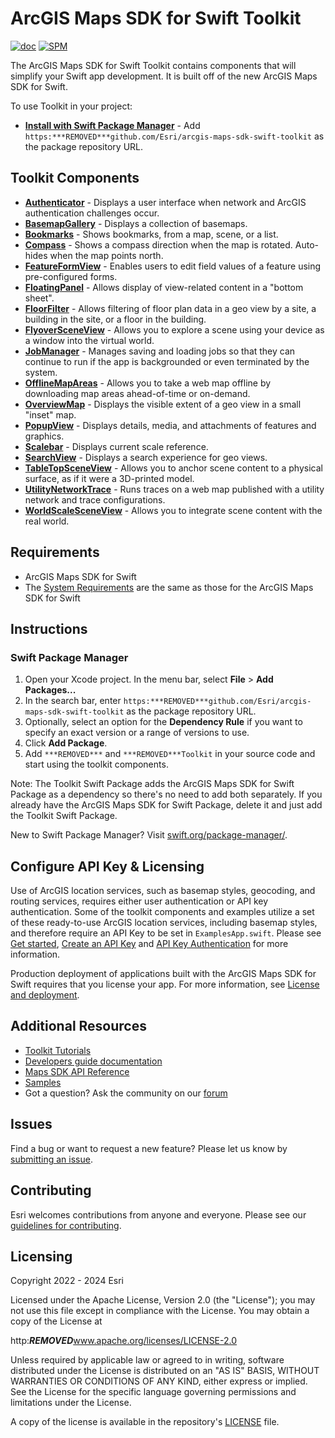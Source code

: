 # ArcGIS Maps SDK for Swift Toolkit

[![doc](https:***REMOVED***img.shields.io/badge/Doc-purple)](https:***REMOVED***developers.arcgis.com/swift/toolkit-api-reference/documentation/arcgistoolkit/)  [![SPM](https:***REMOVED***img.shields.io/badge/SPM-compatible-4BC51D.svg?style=flat)](https:***REMOVED***github.com/apple/swift-package-manager/)

The ArcGIS Maps SDK for Swift Toolkit contains components that will simplify your Swift app development. It is built off of the new ArcGIS Maps SDK for Swift.

To use Toolkit in your project:

* **[Install with Swift Package Manager](#swift-package-manager)** - Add `https:***REMOVED***github.com/Esri/arcgis-maps-sdk-swift-toolkit` as the package repository URL.

## Toolkit Components

* **[Authenticator](https:***REMOVED***developers.arcgis.com/swift/toolkit-api-reference/documentation/arcgistoolkit/authenticator)** - Displays a user interface when network and ArcGIS authentication challenges occur.
* **[BasemapGallery](https:***REMOVED***developers.arcgis.com/swift/toolkit-api-reference/documentation/arcgistoolkit/basemapgallery)** - Displays a collection of basemaps.
* **[Bookmarks](https:***REMOVED***developers.arcgis.com/swift/toolkit-api-reference/documentation/arcgistoolkit/bookmarks)** - Shows bookmarks, from a map, scene, or a list.
* **[Compass](https:***REMOVED***developers.arcgis.com/swift/toolkit-api-reference/documentation/arcgistoolkit/compass)** - Shows a compass direction when the map is rotated. Auto-hides when the map points north.
* **[FeatureFormView](https:***REMOVED***developers.arcgis.com/swift/toolkit-api-reference/documentation/arcgistoolkit/featureformview)** - Enables users to edit field values of a feature using pre-configured forms.
* **[FloatingPanel](https:***REMOVED***developers.arcgis.com/swift/toolkit-api-reference/documentation/arcgistoolkit/floatingpanel)** - Allows display of view-related content in a "bottom sheet". 
* **[FloorFilter](https:***REMOVED***developers.arcgis.com/swift/toolkit-api-reference/documentation/arcgistoolkit/floorfilter)** - Allows filtering of floor plan data in a geo view by a site, a building in the site, or a floor in the building.
* **[FlyoverSceneView](https:***REMOVED***developers.arcgis.com/swift/toolkit-api-reference/documentation/arcgistoolkit/flyoversceneview)** - Allows you to explore a scene using your device as a window into the virtual world.
* **[JobManager](https:***REMOVED***developers.arcgis.com/swift/toolkit-api-reference/documentation/arcgistoolkit/jobmanager)** - Manages saving and loading jobs so that they can continue to run if the app is backgrounded or even terminated by the system.
* **[OfflineMapAreas](https:***REMOVED***developers.arcgis.com/swift/toolkit-api-reference/documentation/arcgistoolkit/offlinemapareas)** - Allows you to take a web map offline by downloading map areas ahead-of-time or on-demand.
* **[OverviewMap](https:***REMOVED***developers.arcgis.com/swift/toolkit-api-reference/documentation/arcgistoolkit/overviewmap)** - Displays the visible extent of a geo view in a small "inset" map.
* **[PopupView](https:***REMOVED***developers.arcgis.com/swift/toolkit-api-reference/documentation/arcgistoolkit/popupview)** - Displays details, media, and attachments of features and graphics.
* **[Scalebar](https:***REMOVED***developers.arcgis.com/swift/toolkit-api-reference/documentation/arcgistoolkit/scalebar)** - Displays current scale reference.
* **[SearchView](https:***REMOVED***developers.arcgis.com/swift/toolkit-api-reference/documentation/arcgistoolkit/searchview)** - Displays a search experience for geo views.
* **[TableTopSceneView](https:***REMOVED***developers.arcgis.com/swift/toolkit-api-reference/documentation/arcgistoolkit/tabletopsceneview)** - Allows you to anchor scene content to a physical surface, as if it were a 3D-printed model.
* **[UtilityNetworkTrace](https:***REMOVED***developers.arcgis.com/swift/toolkit-api-reference/documentation/arcgistoolkit/utilitynetworktrace)** - Runs traces on a web map published with a utility network and trace configurations.
* **[WorldScaleSceneView](https:***REMOVED***developers.arcgis.com/swift/toolkit-api-reference/documentation/arcgistoolkit/worldscalesceneview)** - Allows you to integrate scene content with the real world.

## Requirements
* ArcGIS Maps SDK for Swift
* The [System Requirements](https:***REMOVED***developers.arcgis.com/swift/system-requirements/system-requirements-for-200-6/) are the same as those for the ArcGIS Maps SDK for Swift

## Instructions

### Swift Package Manager

1. Open your Xcode project. In the menu bar, select **File** > **Add Packages...** 
1. In the search bar, enter `https:***REMOVED***github.com/Esri/arcgis-maps-sdk-swift-toolkit` as the package repository URL. 
1. Optionally, select an option for the **Dependency Rule** if you want to specify an exact version or a range of versions to use.   
1. Click **Add Package**.
1. Add `***REMOVED***` and `***REMOVED***Toolkit` in your source code and start using the toolkit components.

 Note: The Toolkit Swift Package adds the ArcGIS Maps SDK for Swift Package as a dependency so there's no need to add both separately. If you already have the ArcGIS Maps SDK for Swift Package, delete it and just add the Toolkit Swift Package. 

 New to Swift Package Manager? Visit [swift.org/package-manager/](https:***REMOVED***swift.org/package-manager/).

## Configure API Key & Licensing

Use of ArcGIS location services, such as basemap styles, geocoding, and routing services, requires either user authentication or API key authentication. Some of the toolkit components and examples utilize a set of these ready-to-use ArcGIS location services, including basemap styles, and therefore require an API Key to be set in `ExamplesApp.swift`. Please see [Get started](https:***REMOVED***developers.arcgis.com/swift/get-started/#3-get-an-access-token), [Create an API Key](https:***REMOVED***developers.arcgis.com/documentation/security-and-authentication/api-key-authentication/tutorials/create-an-api-key/) and [API Key Authentication](https:***REMOVED***developers.arcgis.com/swift/security-and-authentication/#api-key-authentication) for more information.

Production deployment of applications built with the ArcGIS Maps SDK for Swift requires that you license your app. For more information, see [License and deployment](https:***REMOVED***developers.arcgis.com/swift/license-and-deployment).

## Additional Resources

* [Toolkit Tutorials](https:***REMOVED***developers.arcgis.com/swift/toolkit-api-reference/tutorials/toolkittutorials)
* [Developers guide documentation](https:***REMOVED***developers.arcgis.com/swift)
* [Maps SDK API Reference](https:***REMOVED***developers.arcgis.com/swift/api-reference/documentation/arcgis)
* [Samples](https:***REMOVED***github.com/Esri/arcgis-maps-sdk-swift-samples)
* Got a question? Ask the community on our [forum](https:***REMOVED***community.esri.com/t5/swift-maps-sdk-questions/bd-p/swift-maps-sdk-questions)

## Issues

Find a bug or want to request a new feature?  Please let us know by [submitting an issue](https:***REMOVED***github.com/Esri/arcgis-maps-sdk-swift-toolkit/issues/new).

## Contributing

Esri welcomes contributions from anyone and everyone. Please see our [guidelines for contributing](https:***REMOVED***github.com/esri/contributing).

## Licensing
Copyright 2022 - 2024 Esri

Licensed under the Apache License, Version 2.0 (the "License");
you may not use this file except in compliance with the License.
You may obtain a copy of the License at

   http:***REMOVED***www.apache.org/licenses/LICENSE-2.0

Unless required by applicable law or agreed to in writing, software
distributed under the License is distributed on an "AS IS" BASIS,
WITHOUT WARRANTIES OR CONDITIONS OF ANY KIND, either express or implied.
See the License for the specific language governing permissions and
limitations under the License.

A copy of the license is available in the repository's [LICENSE](/LICENSE?raw=1) file.
